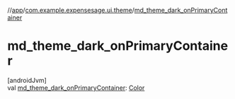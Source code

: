 //[app](../../index.md)/[com.example.expensesage.ui.theme](index.md)/[md_theme_dark_onPrimaryContainer](md_theme_dark_on-primary-container.md)

# md_theme_dark_onPrimaryContainer

[androidJvm]\
val [md_theme_dark_onPrimaryContainer](md_theme_dark_on-primary-container.md): [Color](https://developer.android.com/reference/kotlin/androidx/compose/ui/graphics/Color.html)
